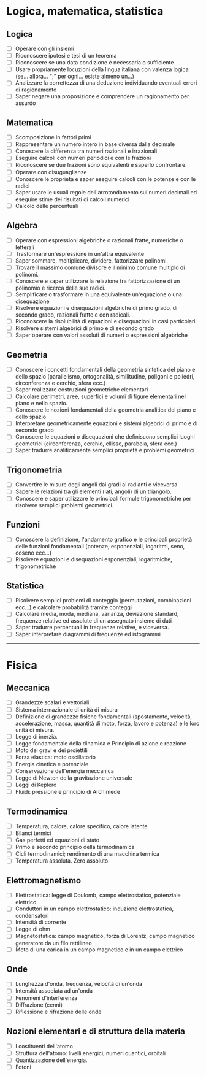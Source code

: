 
# Logica, matematica, statistica

## Logica
- [ ] Operare con gli insiemi
- [ ] Riconoscere ipotesi e tesi di un teorema
- [ ] Riconoscere se una data condizione è necessaria o sufficiente
- [ ] Usare propriamente locuzioni della lingua italiana con valenza logica (se... allora... ";" per ogni... esiste almeno un...)
- [ ] Analizzare la correttezza di una deduzione individuando eventuali errori di ragionamento
- [ ] Saper negare una proposizione e comprendere un ragionamento per assurdo

## Matematica
- [ ] Scomposizione in fattori primi
- [ ] Rappresentare un numero intero in base diversa dalla decimale
- [ ] Conoscere la differenza tra numeri razionali e irrazionali
- [ ] Eseguire calcoli con numeri periodici e con le frazioni
- [ ] Riconoscere se due frazioni sono equivalenti e saperlo confrontare.
- [ ] Operare con disuguaglianze
- [ ] Conoscere le proprietà e saper eseguire calcoli con le potenze e con le radici
- [ ] Saper usare le usuali regole dell'arrotondamento sui numeri decimali ed eseguire stime dei risultati di calcoli numerici
- [ ] Calcolo delle percentuali

## Algebra
- [ ] Operare con espressioni algebriche o razionali fratte, numeriche o letterali
- [ ] Trasformare un'espressione in un'altra equivalente
- [ ] Saper sommare, moltiplicare, dividere, fattorizzare polinomi.
- [ ] Trovare il massimo comune divisore e il minimo comune multiplo di polinomi.
- [ ] Conoscere e saper utilizzare la relazione tra fattorizzazione di un polinomio e ricerca delle sue radici.
- [ ] Semplificare o trasformare in una equivalente un'equazione o una disequazione
- [ ] Risolvere equazioni e disequazioni algebriche di primo grado, di secondo grado, razionali fratte e con radicali.
- [ ] Riconoscere la risolubilità di equazioni e disequazioni in casi particolari
- [ ] Risolvere sistemi algebrici di primo e di secondo grado
- [ ] Saper operare con valori assoluti di numeri o espressioni algebriche

## Geometria
- [ ] Conoscere i concetti fondamentali della geometria sintetica del piano e dello spazio (parallelismo, ortogonalità, similitudine, poligoni e poliedri, circonferenza e cerchio, sfera ecc.)
- [ ] Saper realizzare costruzioni geometriche elementari
- [ ] Calcolare perimetri, aree, superfici e volumi di figure elementari nel piano e nello spazio.
- [ ] Conoscere le nozioni fondamentali della geometria analitica del piano e dello spazio
- [ ] Interpretare geometricamente equazioni e sistemi algebrici di primo e di secondo grado
- [ ] Conoscere le equazioni o disequazioni che definiscono semplici luoghi geometrici (circonferenza, cerchio, ellisse, parabola, sfera ecc.)
- [ ] Saper tradurre analiticamente semplici proprietà e problemi geometrici

## Trigonometria
- [ ] Convertire le misure degli angoli dai gradi ai radianti e viceversa
- [ ] Sapere le relazioni tra gli elementi (lati, angoli) di un triangolo.
- [ ] Conoscere e saper utilizzare le principali formule trigonometriche per risolvere semplici problemi geometrici.

## Funzioni
- [ ] Conoscere la definizione, l'andamento grafico e le principali proprietà delle funzioni fondamentali (potenze, esponenziali, logaritmi, seno, coseno ecc...)
- [ ] Risolvere equazioni e disequazioni esponenziali, logaritmiche, trigonometriche

## Statistica
- [ ] Risolvere semplici problemi di conteggio (permutazioni, combinazioni ecc...) e calcolare probabilità tramite conteggi
- [ ] Calcolare media, moda, mediana, varianza, deviazione standard, frequenze relative ed assolute di un assegnato insieme di dati
- [ ] Saper tradurre percentuali in frequenze relative, e viceversa.
- [ ] Saper interpretare diagrammi di frequenze ed istogrammi

---

# Fisica

## Meccanica
- [ ] Grandezze scalari e vettoriali.
- [ ] Sistema internazionale di unità di misura
- [ ] Definizione di grandezze fisiche fondamentali (spostamento, velocità, accelerazione, massa, quantità di moto, forza, lavoro e potenza) e le loro unità di misura.
- [ ] Legge di inerzia.
- [ ] Legge fondamentale della dinamica e Principio di azione e reazione
- [ ] Moto dei gravi e dei proiettili
- [ ] Forza elastica: moto oscillatorio
- [ ] Energia cinetica e potenziale
- [ ] Conservazione dell'energia meccanica
- [ ] Legge di Newton della gravitazione universale
- [ ] Leggi di Keplero
- [ ] Fluidi: pressione e principio di Archimede

## Termodinamica
- [ ] Temperatura, calore, calore specifico, calore latente
- [ ] Bilanci termici
- [ ] Gas perfetti ed equazioni di stato
- [ ] Primo e secondo principio della termodinamica
- [ ] Cicli termodinamici; rendimento di una macchina termica
- [ ] Temperatura assoluta. Zero assoluto

## Elettromagnetismo
- [ ] Elettrostatica: legge di Coulomb, campo elettrostatico, potenziale elettrico
- [ ] Conduttori in un campo elettrostatico: induzione elettrostatica, condensatori
- [ ] Intensità di corrente
- [ ] Legge di ohm
- [ ] Magnetostatica: campo magnetico, forza di Lorentz, campo magnetico generatore da un filo rettilineo
- [ ] Moto di una carica in un campo magnetico e in un campo elettrico

## Onde
- [ ] Lunghezza d'onda, frequenza, velocità di un'onda
- [ ] Intensità associata ad un'onda
- [ ] Fenomeni d'interferenza 
- [ ] Diffrazione (cenni)
- [ ] Riflessione e rifrazione delle onde

## Nozioni elementari e di struttura della materia
- [ ] I costituenti dell'atomo
- [ ] Struttura dell'atomo: livelli energici, numeri quantici, orbitali
- [ ] Quantizzazione dell'energia.
- [ ] Fotoni